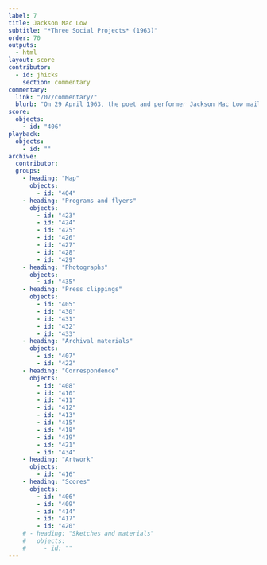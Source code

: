 ```yaml
---
label: 7
title: Jackson Mac Low
subtitle: "*Three Social Projects* (1963)"
order: 70
outputs: 
  - html
layout: score
contributor:
  - id: jhicks
    section: commentary
commentary:
  link: "/07/commentary/"
  blurb: "On 29 April 1963, the poet and performer Jackson Mac Low mailed a series of postcards to a number of his artistic colleagues. Each postcard contained the title and text of a composition by Mac Low. Taken as a series, these works probe the limits of the still-emerging format of the event score. Some compositions ask performers to complete virtually impossible tasks; others appear effortlessly simple. The three *Social Project* scores, in particular, seem designed to spur their recipients to think more clearly, in both conceptual and practical terms, about the theories of social change that were being implicitly invoked in this newly expanded mode of artistic performance."
score:
  objects:
    - id: "406"
playback:
  objects:
    - id: ""
archive: 
  contributor:
  groups:
    - heading: "Map"
      objects:
        - id: "404"
    - heading: "Programs and flyers"
      objects:
        - id: "423"
        - id: "424"
        - id: "425"
        - id: "426"
        - id: "427"
        - id: "428"
        - id: "429"
    - heading: "Photographs"
      objects:
        - id: "435"
    - heading: "Press clippings"
      objects:
        - id: "405"
        - id: "430"
        - id: "431"
        - id: "432"
        - id: "433"
    - heading: "Archival materials"
      objects:
        - id: "407"
        - id: "422"
    - heading: "Correspondence"
      objects:
        - id: "408"
        - id: "410"
        - id: "411"
        - id: "412"
        - id: "413"
        - id: "415"
        - id: "418"
        - id: "419"
        - id: "421"
        - id: "434"
    - heading: "Artwork"
      objects:
        - id: "416"
    - heading: "Scores"
      objects:
        - id: "406"
        - id: "409"
        - id: "414"
        - id: "417"
        - id: "420"
    # - heading: "Sketches and materials"
    #   objects:
    #     - id: ""
---
```

